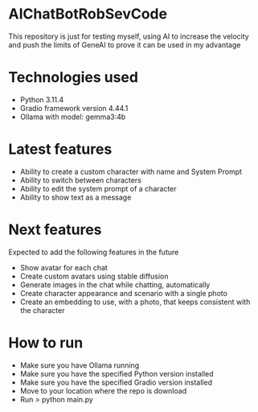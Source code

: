 # AIChatBotRobSevCode
This repository is just for testing myself, using AI to increase the velocity and push the limits of GeneAI to prove it can be used in my advantage

# Technologies used
* Python 3.11.4
* Gradio framework version 4.44.1
* Ollama with model: gemma3:4b

# Latest features
* Ability to create a custom character with name and System Prompt
* Ability to switch between characters
* Ability to edit the system prompt of a character
* Ability to show text as a message

# Next features
Expected to add the following features in the future
* Show avatar for each chat
* Create custom avatars using stable diffusion
* Generate images in the chat while chatting, automatically
* Create character appearance and scenario with a single photo
* Create an embedding to use, with a photo, that keeps consistent with the character

# How to run
* Make sure you have Ollama running
* Make sure you have the specified Python version installed
* Make sure you have the specified Gradio version installed
* Move to your location where the repo is download
* Run > python main.py
